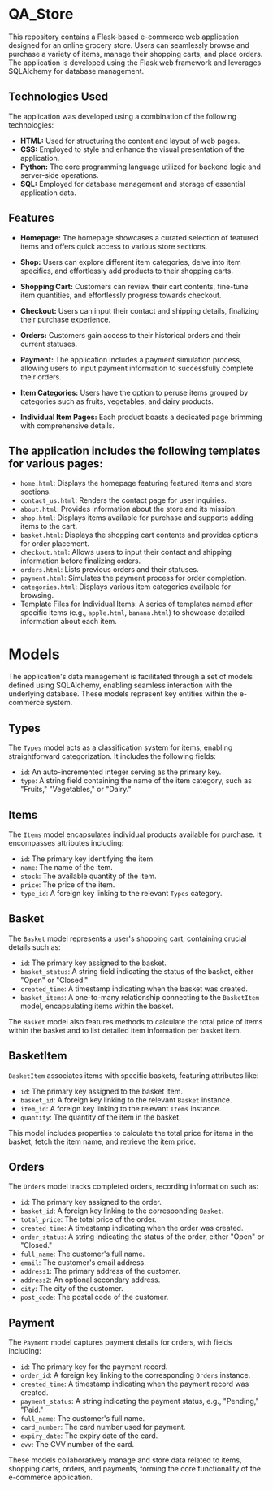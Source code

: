 # QA_Store

This repository contains a Flask-based e-commerce web application designed for an online grocery store. Users can seamlessly browse and purchase a variety of items, manage their shopping carts, and place orders. The application is developed using the Flask web framework and leverages SQLAlchemy for database management.

## Technologies Used

The application was developed using a combination of the following technologies:

- **HTML:** Used for structuring the content and layout of web pages.
- **CSS:** Employed to style and enhance the visual presentation of the application.
- **Python:** The core programming language utilized for backend logic and server-side operations.
- **SQL:** Employed for database management and storage of essential application data.

## Features

- **Homepage:** The homepage showcases a curated selection of featured items and offers quick access to various store sections.

- **Shop:** Users can explore different item categories, delve into item specifics, and effortlessly add products to their shopping carts.

- **Shopping Cart:** Customers can review their cart contents, fine-tune item quantities, and effortlessly progress towards checkout.

- **Checkout:** Users can input their contact and shipping details, finalizing their purchase experience.

- **Orders:** Customers gain access to their historical orders and their current statuses.

- **Payment:** The application includes a payment simulation process, allowing users to input payment information to successfully complete their orders.

- **Item Categories:** Users have the option to peruse items grouped by categories such as fruits, vegetables, and dairy products.

- **Individual Item Pages:** Each product boasts a dedicated page brimming with comprehensive details.

## The application includes the following templates for various pages:

- `home.html`: Displays the homepage featuring featured items and store sections.
- `contact_us.html`: Renders the contact page for user inquiries.
- `about.html`: Provides information about the store and its mission.
- `shop.html`: Displays items available for purchase and supports adding items to the cart.
- `basket.html`: Displays the shopping cart contents and provides options for order placement.
- `checkout.html`: Allows users to input their contact and shipping information before finalizing orders.
- `orders.html`: Lists previous orders and their statuses.
- `payment.html`: Simulates the payment process for order completion.
- `categories.html`: Displays various item categories available for browsing.
- Template Files for Individual Items: A series of templates named after specific items (e.g., `apple.html`, `banana.html`) to showcase detailed information about each item.

# Models

The application's data management is facilitated through a set of models defined using SQLAlchemy, enabling seamless interaction with the underlying database. These models represent key entities within the e-commerce system.

## Types

The `Types` model acts as a classification system for items, enabling straightforward categorization. It includes the following fields:

- `id`: An auto-incremented integer serving as the primary key.
- `type`: A string field containing the name of the item category, such as "Fruits," "Vegetables," or "Dairy."

## Items

The `Items` model encapsulates individual products available for purchase. It encompasses attributes including:

- `id`: The primary key identifying the item.
- `name`: The name of the item.
- `stock`: The available quantity of the item.
- `price`: The price of the item.
- `type_id`: A foreign key linking to the relevant `Types` category.

## Basket

The `Basket` model represents a user's shopping cart, containing crucial details such as:

- `id`: The primary key assigned to the basket.
- `basket_status`: A string field indicating the status of the basket, either "Open" or "Closed."
- `created_time`: A timestamp indicating when the basket was created.
- `basket_items`: A one-to-many relationship connecting to the `BasketItem` model, encapsulating items within the basket.

The `Basket` model also features methods to calculate the total price of items within the basket and to list detailed item information per basket item.

## BasketItem

`BasketItem` associates items with specific baskets, featuring attributes like:

- `id`: The primary key assigned to the basket item.
- `basket_id`: A foreign key linking to the relevant `Basket` instance.
- `item_id`: A foreign key linking to the relevant `Items` instance.
- `quantity`: The quantity of the item in the basket.

This model includes properties to calculate the total price for items in the basket, fetch the item name, and retrieve the item price.

## Orders

The `Orders` model tracks completed orders, recording information such as:

- `id`: The primary key assigned to the order.
- `basket_id`: A foreign key linking to the corresponding `Basket`.
- `total_price`: The total price of the order.
- `created_time`: A timestamp indicating when the order was created.
- `order_status`: A string indicating the status of the order, either "Open" or "Closed."
- `full_name`: The customer's full name.
- `email`: The customer's email address.
- `address1`: The primary address of the customer.
- `address2`: An optional secondary address.
- `city`: The city of the customer.
- `post_code`: The postal code of the customer.

## Payment

The `Payment` model captures payment details for orders, with fields including:

- `id`: The primary key for the payment record.
- `order_id`: A foreign key linking to the corresponding `Orders` instance.
- `created_time`: A timestamp indicating when the payment record was created.
- `payment_status`: A string indicating the payment status, e.g., "Pending," "Paid."
- `full_name`: The customer's full name.
- `card_number`: The card number used for payment.
- `expiry_date`: The expiry date of the card.
- `cvv`: The CVV number of the card.

These models collaboratively manage and store data related to items, shopping carts, orders, and payments, forming the core functionality of the e-commerce application.


